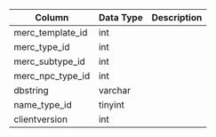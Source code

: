 | Column           | Data Type | Description |
| ---------------- | --------- | ----------- |
| merc_template_id | int       |             |
| merc_type_id     | int       |             |
| merc_subtype_id  | int       |             |
| merc_npc_type_id | int       |             |
| dbstring         | varchar   |             |
| name_type_id     | tinyint   |             |
| clientversion    | int       |             |